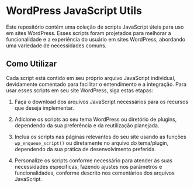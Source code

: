 # WordPress JavaScript Utils

Este repositório contém uma coleção de scripts JavaScript úteis para uso em sites WordPress. Esses scripts foram projetados para melhorar a funcionalidade e a experiência do usuário em sites WordPress, abordando uma variedade de necessidades comuns.

## Como Utilizar

Cada script está contido em seu próprio arquivo JavaScript individual, devidamente comentado para facilitar o entendimento e a integração. Para usar esses scripts em seu site WordPress, siga estas etapas:

1. Faça o download dos arquivos JavaScript necessários para os recursos que deseja implementar.

2. Adicione os scripts ao seu tema WordPress ou diretório de plugins, dependendo da sua preferência e da reutilização planejada.

3. Inclua os scripts nas páginas relevantes do seu site usando as funções `wp_enqueue_script()` ou diretamente no arquivo do tema/plugin, dependendo da sua prática de desenvolvimento preferida.

4. Personalize os scripts conforme necessário para atender às suas necessidades específicas, fazendo ajustes nos parâmetros e funcionalidades, conforme descrito nos comentários dos arquivos JavaScript.


